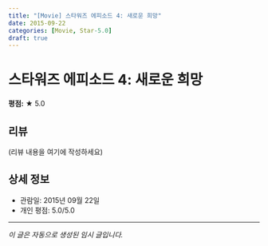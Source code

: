 ```yaml
---
title: "[Movie] 스타워즈 에피소드 4: 새로운 희망"
date: 2015-09-22
categories: [Movie, Star-5.0]
draft: true
---
```


# 스타워즈 에피소드 4: 새로운 희망

**평점:** ★ 5.0

## 리뷰

(리뷰 내용을 여기에 작성하세요)

## 상세 정보

- 관람일: 2015년 09월 22일
- 개인 평점: 5.0/5.0

---

*이 글은 자동으로 생성된 임시 글입니다.*
